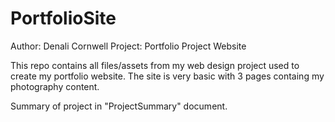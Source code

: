 # PortfolioSite
Author: Denali Cornwell
Project: Portfolio Project Website

This repo contains all files/assets from my web design project used to create my portfolio website.
The site is very basic with 3 pages containg my photography content.

Summary of project in "ProjectSummary" document.
